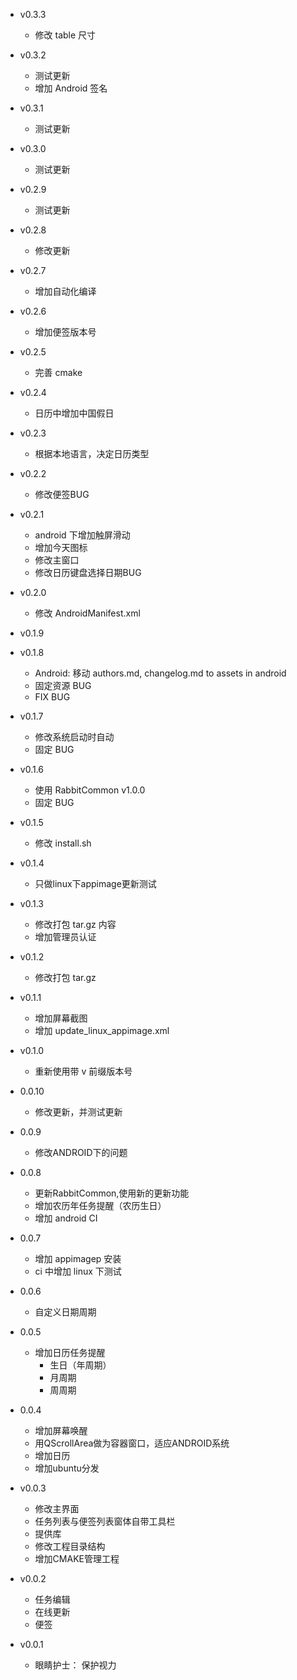 - v0.3.3
  + 修改 table 尺寸

- v0.3.2
  + 测试更新
  + 增加 Android 签名
  
- v0.3.1
  + 测试更新
  
- v0.3.0
  + 测试更新
  
- v0.2.9
  + 测试更新

- v0.2.8
  + 修改更新
  
- v0.2.7
  + 增加自动化编译

- v0.2.6
  + 增加便签版本号

- v0.2.5
  + 完善 cmake
  
- v0.2.4
  + 日历中增加中国假日

- v0.2.3
  + 根据本地语言，决定日历类型
  
- v0.2.2
  + 修改便签BUG
  
- v0.2.1
  + android 下增加触屏滑动
  + 增加今天图标
  + 修改主窗口
  + 修改日历键盘选择日期BUG
  
- v0.2.0
  + 修改 AndroidManifest.xml
  
- v0.1.9

- v0.1.8
  + Android: 移动 authors.md, changelog.md to assets in android
  + 固定资源 BUG
  + FIX BUG

- v0.1.7
  + 修改系统启动时自动
  + 固定 BUG
  
- v0.1.6
  + 使用 RabbitCommon v1.0.0
  + 固定 BUG
  
- v0.1.5
  + 修改 install.sh
 
- v0.1.4
  + 只做linux下appimage更新测试

- v0.1.3
  + 修改打包 tar.gz 内容
  + 增加管理员认证
  
- v0.1.2
  + 修改打包 tar.gz

- v0.1.1
  + 增加屏幕截图
  + 增加 update_linux_appimage.xml
  
- v0.1.0
  + 重新使用带 v 前缀版本号
  
- 0.0.10
  + 修改更新，并测试更新
  
- 0.0.9
  + 修改ANDROID下的问题

- 0.0.8
  + 更新RabbitCommon,使用新的更新功能
  + 增加农历年任务提醒（农历生日）
  + 增加 android CI 
  
- 0.0.7
  + 增加 appimagep 安装
  + ci 中增加 linux 下测试
   
- 0.0.6
  + 自定义日期周期
   
- 0.0.5
  + 增加日历任务提醒
    - 生日（年周期）
    - 月周期
    - 周周期

- 0.0.4
  + 增加屏幕唤醒
  + 用QScrollArea做为容器窗口，适应ANDROID系统
  + 增加日历
  + 增加ubuntu分发
  
- v0.0.3
  + 修改主界面
  + 任务列表与便签列表窗体自带工具栏
  + 提供库
  + 修改工程目录结构
  + 增加CMAKE管理工程

- v0.0.2
  + 任务编辑
  + 在线更新
  + 便签

- v0.0.1
  + 眼睛护士：  保护视力
